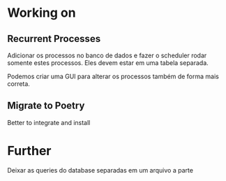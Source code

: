 # Working on

## Recurrent Processes

Adicionar os processos no banco de dados e fazer o scheduler rodar somente estes processos. Eles devem
estar em uma tabela separada.

Podemos criar uma GUI para alterar os processos também de forma mais correta.

## Migrate to Poetry

Better to integrate and install

# Further

Deixar as queries do database separadas em um arquivo a parte